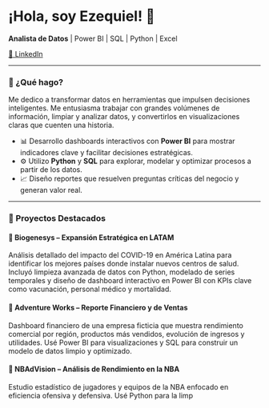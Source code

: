 # ¡Hola, soy Ezequiel! 👋  
**Analista de Datos** | Power BI | SQL | Python | Excel  

[💼 LinkedIn](https://www.linkedin.com/in/ezequiel-gonzalez-cvi)

---

### 🔎 ¿Qué hago?

Me dedico a transformar datos en herramientas que impulsen decisiones inteligentes. Me entusiasma trabajar con grandes volúmenes de información, limpiar y analizar datos, y convertirlos en visualizaciones claras que cuenten una historia.

- 📊 Desarrollo dashboards interactivos con **Power BI** para mostrar indicadores clave y facilitar decisiones estratégicas.
- ⚙️ Utilizo **Python** y **SQL** para explorar, modelar y optimizar procesos a partir de los datos.
- 📈 Diseño reportes que resuelven preguntas críticas del negocio y generan valor real.



---

### 🚀 Proyectos Destacados

#### 📌 **Biogenesys – Expansión Estratégica en LATAM**
Análisis detallado del impacto del COVID-19 en América Latina para identificar los mejores países donde instalar nuevos centros de salud. Incluyó limpieza avanzada de datos con Python, modelado de series temporales y diseño de dashboard interactivo en Power BI con KPIs clave como vacunación, personal médico y mortalidad.

#### 📌 **Adventure Works – Reporte Financiero y de Ventas**
Dashboard financiero de una empresa ficticia que muestra rendimiento comercial por región, productos más vendidos, evolución de ingresos y utilidades. Usé Power BI para visualizaciones y SQL para construir un modelo de datos limpio y optimizado.

#### 📌 **NBAdVision – Análisis de Rendimiento en la NBA**
Estudio estadístico de jugadores y equipos de la NBA enfocado en eficiencia ofensiva y defensiva. Usé Python para la limp
